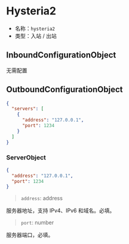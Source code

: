# Hysteria2

- 名称：`hysteria2`
- 类型：入站 / 出站

## InboundConfigurationObject

无需配置

## OutboundConfigurationObject

```json
{
  "servers": [
    {
      "address": "127.0.0.1",
      "port": 1234
    }
  ]
}
```

### ServerObject

```json
{
  "address": "127.0.0.1",
  "port": 1234
}
```

> `address`: address

服务器地址，支持 IPv4、IPv6 和域名。必填。

> `port`: number

服务器端口，必填。
